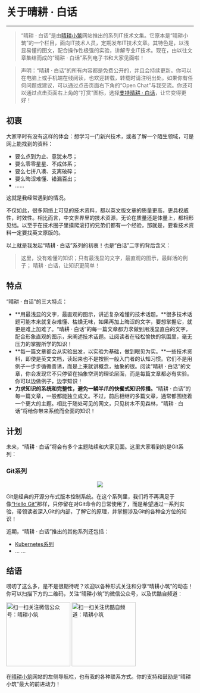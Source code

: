 # 关于晴耕 · 白话

---

> “晴耕 · 白话”是由[晴耕小筑](https://morningspace.github.io/)网站推出的系列IT技术文集。它原本是“晴耕小筑”的一个栏目，面向IT技术人员，定期发布IT技术文章。其特色是，以浅显易懂的图文，配合操作性极强的实验，讲解专业IT技术。现在，由以往文章集结而成的“晴耕 · 白话”系列电子书和大家见面啦！

> 声明：“晴耕 · 白话”的所有内容都是免费公开的，并且会持续更新。你可以在电脑上或手机端在线阅读，也欢迎转载，转载时请注明出处。如果你有任何问题或建议，可以通过点击页面右下角的“Open Chat”与我交流。你还可以通过点击页面右上角的“打赏”图标，选择[支持晴耕 · 白话](donate.md)，让它变得更好！

## 初衷

大家平时有没有这样的体会：想学习一门新兴技术，或者了解一个陌生领域，可是网上能找到的资料：

* 要么点到为止、意犹未尽；
* 要么零零星星、不成体系；
* 要么七拼八凑、支离破碎；
* 要么晦涩难懂、错漏百出；
* ……

这就是我经常遇到的情况。

不仅如此，很多网络上可见的技术资料，都以英文版文章的质量更高，更具权威性，时效性。相比而言，中文世界里的技术资源，无论在质量还是体量上，都相形见绌。以至于在技术圈子里摸爬滚打的兄弟们都有一个经验，那就是，要看技术资料一定要找英文原版的。

以上就是我发起“晴耕 · 白话”系列的初衷！也是“白话”二字的背后含义：

> 这里，没有难懂的知识；只有最浅显的文字，最直观的图示，最鲜活的例子； 晴耕 · 白话，让知识更简单！

## 特点

“晴耕 · 白话”的三大特点：

* **用最浅显的文字，最直观的图示，讲述复杂难懂的技术话题。**很多技术话题可能本来就复杂难懂、枯燥无味，如果再加上晦涩的文字，要想掌握它，就更是难上加难了。“晴耕 · 白话”的每一篇文章都力求做到用浅显直白的文字，配合形象直观的图示，来阐述技术话题。让阅读者在轻松愉快的氛围里，毫无压力的掌握所学的知识！
* **每一篇文章都会从实验出发，以实验为基础，做到眼见为实。**一些技术资料，即使是英文文档，读起来也不是按照一般入门者的认知习惯。它们不是用例子一步步循循善诱，而是上来就讲概念，抽象的很。阅读“晴耕 · 白话”的文章，你会发现它不只停留在抽象空洞的理论层面，而是每篇文章都必有实验。你可以边做例子，边学知识！
* **力求知识的系统和完整性，避免一鳞半爪的快餐式知识传播。**“晴耕 · 白话”的每一篇文章，一般都能独立成文。不过，前后相继的多篇文章，通常都围绕着一个更大的主题。相比于随处可见的网文，只见树木不见森林，“晴耕 · 白话”将给你带来系统而全面的知识！

## 计划

未来，“晴耕 · 白话”将会有多个主题陆续和大家见面。这里大家看到的是Git系列：

### Git系列

<div style="text-align:center">
  <img src="https://morningspace.github.io/assets/images/lab/git/logo-1.png">
</div>

Git是经典的开源分布式版本控制系统。在这个系列里，我们将不再满足于像[“Hello Git”](https://github.com/morningspace/lab-hello-git)那样，只停留在对Git命令的日常使用了，而是希望通过一系列实验，带领读者深入Git的内部，了解它的原理，并掌握涉及Git的各种全方位的知识！

近期，“晴耕 · 白话”推出的其他系列还包括：

* [Kubernetes系列](https://morningspace.github.io/dummies-k8s)
* ... ...

## 结语

唠叨了这么多，是不是很期待呢？欢迎以各种形式关注和分享“晴耕小筑”的动态！你可以扫描下方的二维码，关注“晴耕小筑”的微信公众号，以及优酷自频道：

<img src="https://morningspace.github.io/assets/images/qrcode-wechat.jpg" title="扫一扫关注微信公众号：晴耕小筑" width="172px" />
<img src="https://morningspace.github.io/assets/images/qrcode-youku.png" title="扫一扫关注优酷自频道：晴耕小筑" width="172px" />

在[晴耕小筑](https://morningspace.github.io/)网站的左侧导航栏，也有我的各种联系方式。你的支持和鼓励是“晴耕小筑”最大的前进动力！
